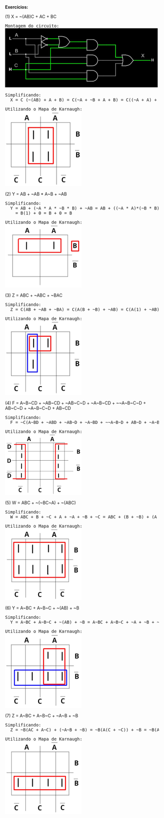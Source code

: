 <p>
<b>Exercícios:</b>
<p>
(1) X = ~(AB)C + AC + BC
<pre>
Montagem do circuito:
<img src="https://github.com/mitoedson/eletronicadigital/blob/Teoria/circuito01_a.jpg" width=500>
</pre>
<pre>
Simplificando:
  X = C (~(AB) + A + B) = C(~A + ~B + A + B) = C((~A + A) + (~B + B)) = C(1 + 1) = C(1) = C
</pre>
<pre>
Utilizando o Mapa de Karnaugh:
<img src="https://github.com/mitoedson/eletronicadigital/blob/Teoria/karnaugh01_a.jpg" width=250>
</pre>


<p>
(2) Y = AB + ~AB * A~B + ~AB
<pre>
Simplificando:
  Y = AB + (~A * A * ~B * B) + ~AB = AB + ((~A * A)*(~B * B)) + ~AB = AB + (0 * 0) + ~AB = AB + ~AB + 0 = B(~A + A) + 0 =
    = B(1) + 0 = B + 0 = B
</pre>
<pre>
Utilizando o Mapa de Karnaugh:
<img src="https://github.com/mitoedson/eletronicadigital/blob/Teoria/karnaugh02_a.jpg" width=250>
</pre>


<p>
(3) Z = ABC + ~ABC + ~BAC
<pre>
Simplificando:
  Z = C(AB + ~AB + ~BA) = C(A(B + ~B) + ~AB) = C(A(1) + ~AB) = C(A + B) = AC + BC
</pre>
<pre>
Utilizando o Mapa de Karnaugh:
<img src="https://github.com/mitoedson/eletronicadigital/blob/Teoria/karnaugh03_a.jpg" width=250>
</pre>


<p>
(4) F = A~B~CD + ~AB~CD + ~AB~C~D + ~A~B~CD + ~~A~B~C~D + AB~C~D + ~A~B~C~D + AB~CD 
<pre>
Simplificando:
  F = ~C(A~BD + ~ABD + ~AB~D + ~A~BD + ~~A~B~D + AB~D + ~A~B~D + ABD) = ~C(A~BD + A~B~D + AB~D + ABD + ~ABD + ~AB~D + ~A~BD + ~A~B~D) = ~C(A(~BD + ~B~D + B~D + BD) + ~A(BD + B~D + ~BD + ~B~D)) =  ~C(A(~B(D + ~D) + B(~D + D)) + ~A(B(D + ~D) + ~B(D + ~D))) = ~C(A(~B(1) + B(1)) + ~A(B(1) + ~B(1))) = ~C(A(~B + B) + ~A(B + ~B)) =  ~C(A(1) + ~A(1)) = ~C(A + ~A) = ~C(1) = ~C   
</pre>
<pre>
Utilizando o Mapa de Karnaugh:
<img src="https://github.com/mitoedson/eletronicadigital/blob/Teoria/karnaugh04_a.jpg" width=250>
</pre>


<p>
(5) W = ABC + ~(~BC~A) + ~(ABC)
<pre>
Simplificando:
  W = ABC + B + ~C + A + ~A + ~B + ~C = ABC + (B + ~B) + (A + ~A) + (~C + ~C) = ABC + 1 + 1 + ~C = 1
</pre>
<pre>
Utilizando o Mapa de Karnaugh:
<img src="https://github.com/mitoedson/eletronicadigital/blob/Teoria/karnaugh05_a.jpg" width=250>
</pre>


<p>
(6) Y = A~BC + A~B~C + ~(AB) + ~B 
<pre>
Simplificando:
  Y = A~BC + A~B~C + ~(AB) + ~B = A~BC + A~B~C + ~A + ~B + ~B = ~B(AC + A~C) + ~A + (~B + ~B) = ~B(A(C + ~C)) + ~A + (~B + ~B) = ~B(A(1)) + ~A + ~B = (~BA + ~B) + ~A = ~B + ~A = ~(AB) 
</pre>
<pre>
Utilizando o Mapa de Karnaugh:
<img src="https://github.com/mitoedson/eletronicadigital/blob/Teoria/karnaugh06_a.jpg" width=250>
</pre>


<p>
(7) Z = A~BC + A~B~C + ~A~B + ~B 
<pre>
Simplificando:
  Z = ~B(AC + A~C) + (~A~B + ~B) = ~B(A(C + ~C)) + ~B = ~B(A(1)) + ~B = ~BA + ~B = ~B
</pre>
<pre>
Utilizando o Mapa de Karnaugh:
<img src="https://github.com/mitoedson/eletronicadigital/blob/Teoria/karnaugh07_a.jpg" width=250>
</pre>

